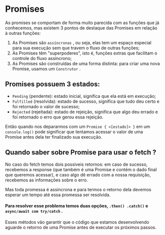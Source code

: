 # Promises

As promises se comportam de forma muito parecida com as funções que já conhecemos, mas existem 3 pontos de destaque das Promises em relação à outras funções:

1. As Promises são `assíncronas` , ou seja, elas tem um espaço especial para sua execução sem que travem o fluxo de outras funções;
2. As Promises têm "superpoderes", isto é, funções extras que facilitam o controle do fluxo assíncrono;
3. As Promises são construídas de uma forma distinta: para criar uma nova Promise, usamos um `Construtor` .

## Promises possuem 3 estados:
- `Pending` (pendente): estado inicial, significa que ela está em execução;
- `Fulfilled` (resolvida): estado de sucesso, significa que tudo deu certo e foi retornado o valor de sucesso;
- `Rejected` (rejeitada): estado de rejeição, significa que algo deu errado e foi retornado o erro que gerou essa rejeição.

Então quando nos depararmos com um `Promise { <[estado]> }` em um `console.log()` pode significar que tentamos acessar o valor de uma Promise antes dela ter finalizado sua execução.


## Quando saber sobre Promise para usar o **fetch** ?

No caso do fetch temos dois possiveis retornos: em caso de sucesso, recebemos a response (que também é uma Promise e contém o dado final que queremos acessar), e caso algo dê errado com a nossa requisição, recebemos as informações sobre o erro.

Mas toda promessa é assíncrona e para termos o retorno dela devemos esperar um tempo até essa promessa ser resolvida.

#### Para resolver esse problema temos duas opções, `.then() .catch()` e `async/await com try/catch` . 

Esses métodos vão garantir que o código que estamos desenvolvendo aguarde o retorno de uma Promise antes de executar os próximos passos.

